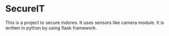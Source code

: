 # SecureIT

This is a project to secure indores. It uses sensors like camera module. It is written in python by using flask framework.